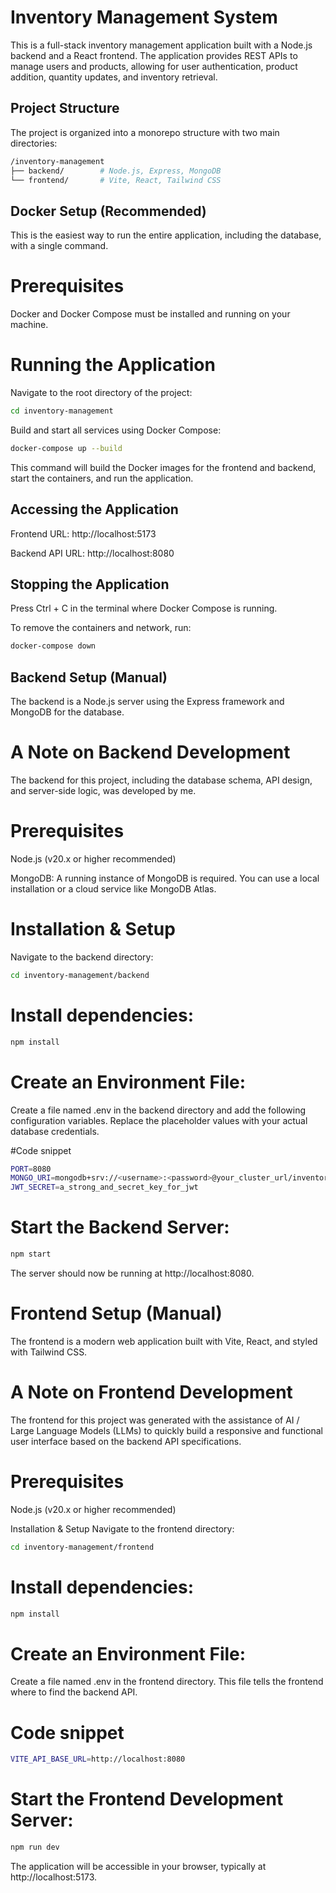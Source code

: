 # Inventory Management System

This is a full-stack inventory management application built with a Node.js backend and a React frontend. The application provides REST APIs to manage users and products, allowing for user authentication, product addition, quantity updates, and inventory retrieval.

## Project Structure

The project is organized into a monorepo structure with two main directories:
```bash
/inventory-management
├── backend/        # Node.js, Express, MongoDB
└── frontend/       # Vite, React, Tailwind CSS
```

## Docker Setup (Recommended)
This is the easiest way to run the entire application, including the database, with a single command.

# Prerequisites
Docker and Docker Compose must be installed and running on your machine.

# Running the Application
Navigate to the root directory of the project:

```bash
cd inventory-management
```

Build and start all services using Docker Compose:

```bash
docker-compose up --build
```

This command will build the Docker images for the frontend and backend, start the containers, and run the application.

## Accessing the Application
Frontend URL: http://localhost:5173

Backend API URL: http://localhost:8080

## Stopping the Application
Press Ctrl + C in the terminal where Docker Compose is running.

To remove the containers and network, run:

```bash
docker-compose down
```

## Backend Setup (Manual)
The backend is a Node.js server using the Express framework and MongoDB for the database.

# A Note on Backend Development
The backend for this project, including the database schema, API design, and server-side logic, was developed by me.

# Prerequisites
Node.js (v20.x or higher recommended)

MongoDB: A running instance of MongoDB is required. You can use a local installation or a cloud service like MongoDB Atlas.

# Installation & Setup
Navigate to the backend directory:

```bash
cd inventory-management/backend
```
# Install dependencies:

```bash
npm install
```
# Create an Environment File:
Create a file named .env in the backend directory and add the following configuration variables. Replace the placeholder values with your actual database credentials.

#Code snippet
```bash
PORT=8080
MONGO_URI=mongodb+srv://<username>:<password>@your_cluster_url/inventoryDB?retryWrites=true&w=majority
JWT_SECRET=a_strong_and_secret_key_for_jwt
```

# Start the Backend Server:

```bash
npm start
```

The server should now be running at http://localhost:8080.

# Frontend Setup (Manual)
The frontend is a modern web application built with Vite, React, and styled with Tailwind CSS.

# A Note on Frontend Development
The frontend for this project was generated with the assistance of AI / Large Language Models (LLMs) to quickly build a responsive and functional user interface based on the backend API specifications.

# Prerequisites
Node.js (v20.x or higher recommended)

Installation & Setup
Navigate to the frontend directory:

```bash
cd inventory-management/frontend
```

# Install dependencies:

```bash
npm install
```

# Create an Environment File:
Create a file named .env in the frontend directory. This file tells the frontend where to find the backend API.

# Code snippet
```bash
VITE_API_BASE_URL=http://localhost:8080
```

# Start the Frontend Development Server:

```bash
npm run dev
```

The application will be accessible in your browser, typically at http://localhost:5173.
